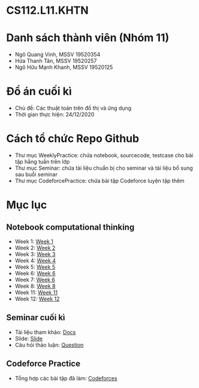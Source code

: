 # CS112.L11.KHTN
<h1>Danh sách thành viên (Nhóm 11)</h1>
    <ul>
        <li>Ngô Quang Vinh, MSSV 19520354</li>
        <li>Hứa Thanh Tân, MSSV 19520257</li>
        <li>Ngô Hữu Mạnh Khanh, MSSV 19520125</li>
    </ul>
<h1>Đồ án cuối kì</h1>
    <ul>
        <li>Chủ đề: Các thuật toán trên đồ thị và ứng dụng</li>
        <li>Thời gian thực hiện: 24/12/2020</li>
    </ul>
<h1>Cách tổ chức Repo Github</h1>
    <ul>
        <li>Thư mục WeeklyPractice: chứa notebook, sourcecode, testcase cho bài tập hằng tuần trên lớp</li>
        <li>Thư mục Seminar: chứa tài liệu chuẩn bị cho seminar và tài liệu bổ sung sau buổi seminar</li>
        <li>Thư mục CodeforcePractice: chứa bài tập Codeforce luyện tập thêm</li>
    </ul>
<h1>Mục lục</h1>
    <h2>Notebook computational thinking</h2>
        <ul>
            <li>Week 1: <a href="https://github.com/vinhqngo5/CS112.L11.KHTN_Team011/tree/master/WeeklyPractice/week1">Week 1</a></li>
            <li>Week 2: <a href="https://github.com/vinhqngo5/CS112.L11.KHTN_Team011/tree/master/WeeklyPractice/week2">Week 2</a></li>
            <li>Week 3: <a href="https://github.com/vinhqngo5/CS112.L11.KHTN_Team011/tree/master/WeeklyPractice/week3">Week 3</a></li>
            <li>Week 4: <a href="https://github.com/vinhqngo5/CS112.L11.KHTN_Team011/tree/master/WeeklyPractice/week4">Week 4</a></li>
            <li>Week 5: <a href="https://github.com/vinhqngo5/CS112.L11.KHTN_Team011/tree/master/WeeklyPractice/week5">Week 5</a></li>
            <li>Week 6: <a href="https://github.com/vinhqngo5/CS112.L11.KHTN_Team011/tree/master/WeeklyPractice/week6">Week 6</a></li>
            <li>Week 7: <a href="https://github.com/vinhqngo5/CS112.L11.KHTN_Team011/tree/master/WeeklyPractice/week7">Week 6</a></li>
            <li>Week 8: <a href="https://github.com/vinhqngo5/CS112.L11.KHTN_Team011/tree/master/WeeklyPractice/week8">Week 8</a></li>
            <li>Week 11: <a href="https://github.com/vinhqngo5/CS112.L11.KHTN_Team011/tree/master/WeeklyPractice/week11">Week 11</a></li>
            <li>Week 12: <a href="https://github.com/vinhqngo5/CS112.L11.KHTN_Team011/tree/master/WeeklyPractice/week12">Week 12</a></li>
        </ul>   
   <h2>Seminar cuối kì</h2>
        <ul>
            <li>Tài liệu tham khảo: <a href="https://github.com/vinhqngo5/CS112.L11.KHTN_Team011/tree/master/Seminar/Docs">Docs</a></li>
            <li>Slide: <a href="https://github.com/vinhqngo5/CS112.L11.KHTN_Team011/tree/master/Seminar/Slide">Slide</a></li>
            <li>Câu hỏi thảo luận: <a href="https://github.com/vinhqngo5/CS112.L11.KHTN_Team011/tree/master/Seminar/Question_Quizzes">Question</a></li>
        </ul>   
    <h2>Codeforce Practice</h2>
        <ul>
            <li>Tổng hợp các bài tập đã làm: <a href="https://github.com/vinhqngo5/CS112.L11.KHTN_Team011/tree/master/CodeforcePractice">Codeforces</a></li>
         </ul> 
    
